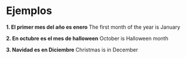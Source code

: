 Ejemplos
====
**1. El primer mes del a&#xF1;o es enero** 
The first month of the year is January 

**2. En octubre es el mes de halloween** 
October is Halloween month 

**3. Navidad es en Diciembre** 
Christmas is in December 

